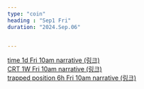 ```yaml
---
type: "coin"
heading : "Sep1 Fri"
duration: "2024.Sep.06"


---
```

 




[time 1d Fri 10am narrative (링크)](/todo/images/time-2024-09-06-10AM.png)  
[CRT 1W Fri 10am narrative (링크)](/todo/images/CRT-2024-09-06-10AM.png)    
[trapped position 6h Fri 10am narrative (링크)](/todo/images/trapped-position-2024-09-06-10AM.png)   

